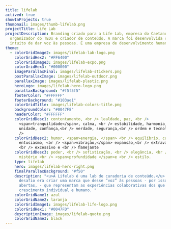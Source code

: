 ```yaml
---
title: lifelab
actived: true
showInProjects: true
thumbnail: images/thumb-lifelab.png
projectTitle: Life Lab
projectDescription: Branding criado para a Life Lab, empresa do Caetano Tona,
  organizador do TEDx e criador de conteúdo. A marca foi desenvolvida com o
  intuito de dar voz às pessoas. É uma empresa de desenvolvimento humano
theme:
  - colorGridImage2: images/lifelab-lab-logo.png
    colorGridHex2: "#FF6400"
    colorGridImage3: images/lifelab-expo.png
    colorGridHex3: "#000000"
    imageParallaxFinal: images/lifelab-stickers.png
    postParallaxImage: images/lifelab-outdoor.png
    parallaxImage: images/lifelab-plastic.png
    heroLogo: images/lifelab-hero-logo.png
    parallaxBackground: "#f5f5f5"
    footerColor: "#FFFFFF"
    footerBackground: "#103ae1"
    colorGridTitle: images/lifelab-colors-title.png
    backgroundColor: "#0047F8"
    headerColor: "#FFFFFF"
    colorGridDesc1: contentamento, <br /> lealdade, paz, <br />
      <span>tranquilidade</span>, calma, <br /> estabilidade, harmonia,<br />
      unidade, conﬁança,<br /> verdade, segurança,<br /> ordem e tecnologia. <br
      />
    colorGridDesc2: humor, <span>energia, </span> <br /> equilíbrio, calor, <br />
      entusiasmo, <br /> <span>vibração,</span> expansão,<br /> extravagância,
      <br /> excessivo e <br /> ﬂamejante
    colorGridDesc3: poder, <br /> sofisticação, <br /> elegância, <br /> riqueza,
      mistério <br /> <span>profundidade </span>e <br /> estilo.
    type: lifelab
    hero: images/lifelab-hero-right.png
    finalParallaxBackground: "#f50"
    description: "<u>A Lifelab é uma lab de curadoria de conteúdo.</u> <br/> O
      desafio era criar uma marca que desse “voz” às pessoas - por isso as aspas
      abertas, - que representam as experiências colaborativas dos que buscam
      crescimento individual e humano. "
    colorGridName1: azul
    colorGridName2: laranja
    colorGridImage1: images/lifelab-life-logo.png
    colorGridHex1: "#0047FD"
    descriptionImage: images/lifelab-quote.png
    colorGridName3: black
---
```

